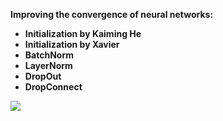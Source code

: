 <p><strong>Improving the convergence of neural networks:</strong></p>
<ul>
<li><strong>Initialization by Kaiming He</strong></li>
<li><strong>Initialization by Xavier</strong></li>
<li><strong>BatchNorm</strong></li>
<li><strong>LayerNorm</strong></li>
<li><strong>DropOut</strong></li>
<li><strong>DropConnect</strong><strong></strong></li>
</ul>
<p><strong><img src="https://cdn.sanity.io/images/vr8gru94/production/48470e2365e9117f3337970c0e425f642e55d64d-800x450.png" /></strong></p>